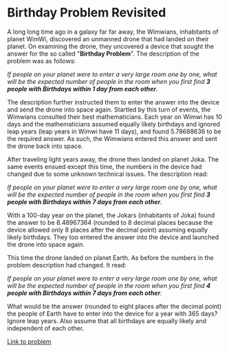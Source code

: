 # Birthday Problem Revisited

<p>A long long time ago in a galaxy far far away, the Wimwians, inhabitants of planet WimWi, discovered an unmanned drone that had landed on their planet. On examining the drone, they uncovered a device that sought the answer for the so called "<b>Birthday Problem</b>". The description of the problem was as follows:</p>

<p><i>If people on your planet were to enter a very large room one by one, what will be the expected number of people in the room when you first find <b>3 people with Birthdays within 1 day from each other</b>.</i></p>

<p>The description further instructed them to enter the answer into the device and send the drone into space again. Startled by this turn of events, the Wimwians consulted their best mathematicians. Each year on Wimwi has 10 days and the mathematicians assumed equally likely birthdays and ignored leap years (leap years in Wimwi have 11 days), and found 5.78688636 to be the required answer. As such, the Wimwians entered this answer and sent the drone back into space.</p>


<p>After traveling light years away, the drone then landed on planet Joka. The same events ensued except this time, the numbers in the device had changed due to some unknown technical issues. The description read:</p>

<p><i>If people on your planet were to enter a very large room one by one, what will be the expected number of people in the room when you first find <b>3 people with Birthdays within 7 days from each other</b>.</i></p>

<p>With a 100-day year on the planet, the Jokars (inhabitants of Joka) found the answer to be 8.48967364 (rounded to 8 decimal places because the device allowed only 8 places after the decimal point) assuming equally likely birthdays. They too entered the answer into the device and launched the drone into space again.</p>


<p>This time the drone landed on planet Earth. As before the numbers in the problem description had changed. It read:</p>

<p><i>If people on your planet were to enter a very large room one by one, what will be the expected number of people in the room when you first find <b>4 people with Birthdays within 7 days from each other</b>.</i></p>

<p>What would be the answer (rounded to eight places after the decimal point) the people of Earth have to enter into the device for a year with 365 days? Ignore leap years. Also assume that all birthdays are equally likely and independent of each other.</p>

[Link to problem](https://projecteuler.net/problem=584)
